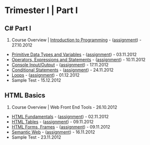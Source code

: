 # Trimester I | Part I

## C# Part I

1. Course Overview | [Introduction to Programming](https://github.com/jasssonpet/TelerikAcademy/tree/master/csharppart1/1.IntroductionToProgramming) - ([assignment](https://github.com/jasssonpet/TelerikAcademy/blob/master/csharppart1/1.IntroductionToProgramming/README.md)) - 27.10.2012
* [Primitive Data Types and Variables](https://github.com/jasssonpet/TelerikAcademy/tree/master/csharppart1/2.PrimitiveDataTypesAndVariables) - ([assignment](https://github.com/jasssonpet/TelerikAcademy/blob/master/csharppart1/2.PrimitiveDataTypesAndVariables/README.md)) - 03.11.2012
* [Operators, Expressions and Statements](https://github.com/jasssonpet/TelerikAcademy/tree/master/csharppart1/3.OperatorsExpressionsAndStatements) - ([assignment](https://github.com/jasssonpet/TelerikAcademy/blob/master/csharppart1/3.OperatorsExpressionsAndStatements/README.md)) - 10.11.2012
* [Console Input/Output](https://github.com/jasssonpet/TelerikAcademy/tree/master/csharppart1/4.ConsoleInputOutput) - ([assignment](https://github.com/jasssonpet/TelerikAcademy/blob/master/csharppart1/4.ConsoleInputOutput/README.md)) - 17.11.2012
* [Conditional Statements](https://github.com/jasssonpet/TelerikAcademy/tree/master/csharppart1/5.ConditionalStatements) - ([assignment](https://github.com/jasssonpet/TelerikAcademy/blob/master/csharppart1/5.ConditionalStatements/README.md)) - 24.11.2012
* [Loops](https://github.com/jasssonpet/TelerikAcademy/tree/master/csharppart1/6.Loops) - ([assignment](https://github.com/jasssonpet/TelerikAcademy/blob/master/csharppart1/6.Loops/README.md)) - 01.12.2012
* Sample Test - 15.12.2012

## HTML Basics

1. Course Overview | Web Front End Tools - 26.10.2012
* [HTML Fundamentals](https://github.com/jasssonpet/TelerikAcademy/tree/master/html-basics/2.HTMLFundamentals) - ([assignment](https://github.com/jasssonpet/TelerikAcademy/blob/master/html-basics/2.HTMLFundamentals/README.md)) - 02.11.2012
* [HTML Tables](https://github.com/jasssonpet/TelerikAcademy/tree/master/html-basics/3.HTMLTables) - ([assignment](https://github.com/jasssonpet/TelerikAcademy/blob/master/html-basics/3.HTMLTables/README.md)) - 09.11.2012
* [HTML Forms, Frames](https://github.com/jasssonpet/TelerikAcademy/tree/master/html-basics/4.HTMLFormsFrames) - ([assignment](https://github.com/jasssonpet/TelerikAcademy/blob/master/html-basics/4.HTMLFormsFrames/README.md)) - 09.11.2012
* [Semantic Web](https://github.com/jasssonpet/TelerikAcademy/tree/master/html-basics/5.SemanticWeb) - ([assignment](https://github.com/jasssonpet/TelerikAcademy/blob/master/html-basics/5.SemanticWeb/README.md)) - 16.11.2012
* Sample Test - 23.11.2012